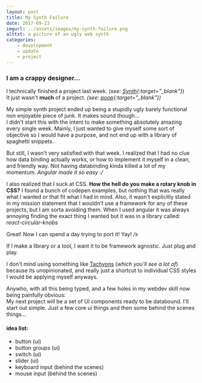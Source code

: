 ```yaml
---
layout: post
title: My Synth Failure
date: 2017-09-23
imgurl: ../assets/images/my-synth-failure.png
alttxt: a picture of an ugly web synth
categories:
    - development
    - update
    - project
---
```


### I am a crappy designer... ###
I technically finished a project last week. (*see: [Synth](https://github.com/slyboots/1-simplesynth "Slyboots Synth"){:target="_blank"}*)  
It just wasn't __much__ of a project. *(see: [poop](https://en.wikipedia.org/wiki/Poop "Poop"){:target="_blank"})*  
<!--more-->
My simple synth project ended up being a stupidly ugly barely functional non enjoyable piece of junk. It makes sound though...  
I didn't start this with the intent to make something absolutely amazing every single week.
Mainly, I just wanted to give myself some sort of objective so I would have a purpose, and not end up with a library of spaghetti snippets.

But still, I wasn't very satisfied with that week. I realized that I had no clue how data binding actually works, or how to implement it myself in a clean, and friendly way.
Not having databinding kinda killed a lot of my momentum. *Angular made it so easy :/*  

I also realized that I suck at CSS. __How the hell do you make a rotary knob in CSS?__ I found a bunch of codepen examples, but nothing that was really what I wanted or that fit what I had in mind.
Also, it wasn't explicitly stated in my mission statement that I wouldn't use a framework for any of these projects, but I am sorta avoiding them.
When I used angular it was always annoying finding the exact thing I wanted but it was in a library called: *react-circular-knobs*  

Great! Now I can spend a day trying to port it! Yay! */s*

If I make a library or a tool, I want it to be framework agnostic. Just plug and play.

I don't mind using something like [Tachyons](tachyons.io) (*which you'll see a lot of*) because its unopinionated, and really just a shortcut to individual CSS styles I would be applying myself anyways.

Anywho, with all this being typed, and a few holes in my webdev skill now being painfully obvious:  
My next project will be a set of UI components ready to be databound.
I'll start out simple. Just a few core ui things and then some behind the scenes things...


#### idea list: ####
- button (ui)
- button groups (ui)
- switch (ui)
- slider (ui)
- keyboard input (behind the scenes)
- mouse input (behind the scenes)

